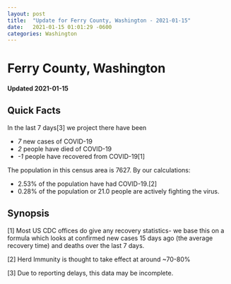 ```yaml
---
layout: post
title:  "Update for Ferry County, Washington - 2021-01-15"
date:   2021-01-15 01:01:29 -0600
categories: Washington
---
```


# Ferry County, Washington
#### Updated 2021-01-15

## Quick Facts

In the last 7 days[3] we project there have been
- *7* new cases of COVID-19
- *2* people have died of COVID-19
- *-1* people have recovered from COVID-19[1]

The population in this census area is 7627. By our calculations:
- 2.53% of the population have had COVID-19.[2]
- 0.28% of the population or 21.0 people are actively fighting the virus.

## Synopsis




[1] Most US CDC offices do give any recovery statistics- we base this on a formula which looks at confirmed new cases
15 days ago (the average recovery time) and deaths over the last 7 days.

[2] Herd Immunity is thought to take effect at around ~70-80%

[3] Due to reporting delays, this data may be incomplete.
 
    